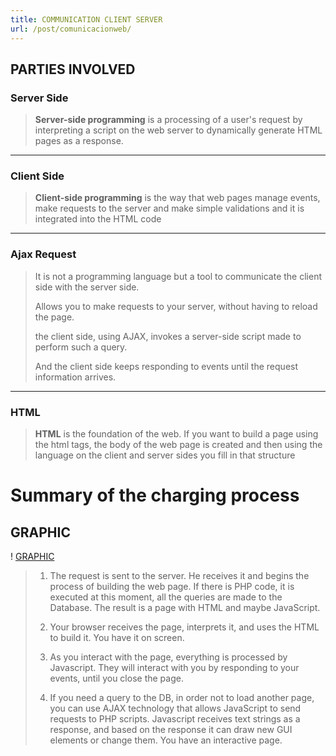 ```yaml
---
title: COMMUNICATION CLIENT SERVER
url: /post/comunicacionweb/
---
```

## PARTIES INVOLVED 
### Server Side
> **Server-side programming** is a processing of a user's request by interpreting a script on the web server to dynamically generate HTML pages as a response.
---
### Client Side
> **Client-side programming** is the way that web pages manage events, make requests to the server and make simple validations and it is integrated into the HTML code
---
### Ajax Request
> It is not a programming language but a tool to communicate the client side with the server side.
>
> Allows you to make requests to your server, without having to reload the page.
>
> the client side, using AJAX, invokes a server-side script made to perform such a query.
>
> And the client side keeps responding to events until the request information arrives.
---
### HTML
> **HTML** is the foundation of the web. If you want to build a page using the html tags, the body of the web page is created and then using the language on the client and server sides you fill in that structure

# Summary of the charging process 
## GRAPHIC
! [GRAPHIC](http://3.bp.blogspot.com/-tcRImpq0phs/Vm8L2Z_HacI/AAAAAAAAExs/sAsD77cbIB4/s1600/ajax_process.gif)

> 1. The request is sent to the server. He receives it and begins the process of building the web page. If there is PHP code, it is executed at this moment, all the queries are made to the Database. The result is a page with HTML and maybe JavaScript.
>
>
> 2. Your browser receives the page, interprets it, and uses the HTML to build it. You have it on screen.
>
>
> 3. As you interact with the page, everything is processed by Javascript. They will interact with you by responding to your events, until you close the page.
>
>
> 4. If you need a query to the DB, in order not to load another page, you can use AJAX technology that allows JavaScript to send requests to PHP scripts. Javascript receives text strings as a response, and based on the response it can draw new GUI elements or change them. You have an interactive page.